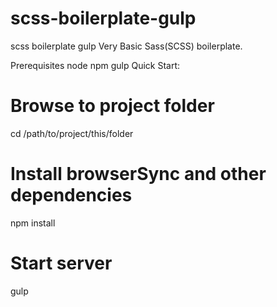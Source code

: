 # scss-boilerplate-gulp
scss boilerplate gulp
Very Basic Sass(SCSS) boilerplate.

Prerequisites
node
npm
gulp
Quick Start:
# Browse to project folder
cd /path/to/project/this/folder

# Install browserSync and other dependencies
npm install

# Start server
gulp  
